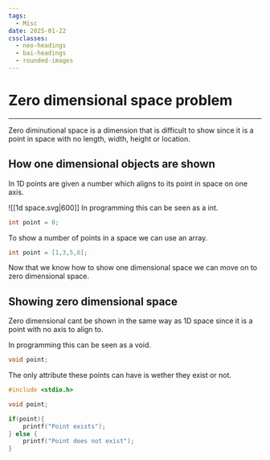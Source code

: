 ```yaml
---
tags:
  - Misc
date: 2025-01-22
cssclasses:
  - neo-headings
  - bai-headings
  - rounded-images
---
```

# Zero dimensional space problem

***
Zero diminutional space is a dimension that is difficult to show since it is a point in space with no length, width, height or location.

## How one dimensional objects are shown
In 1D points are given a number which aligns to its point in space on one axis.

![[1d space.svg|600]]
In programming this can be seen as a int.
```c
int point = 0;
```

To show a number of points in a space we can use an array.
```c
int point = [1,3,5,6];
```

Now that we know how to show one dimensional space we can move on to zero dimensional space.

## Showing zero dimensional space
Zero dimensional cant be shown in the same way as 1D space since it is a point with no axis to align to. 

In programming this can be seen as a void.
```c
void point;
```

The only attribute these points can have is wether they exist or not.

```c
#include <stdio.h>

void point;

if(point){
    printf("Point exists");
} else {
    printf("Point does not exist");
}
```

